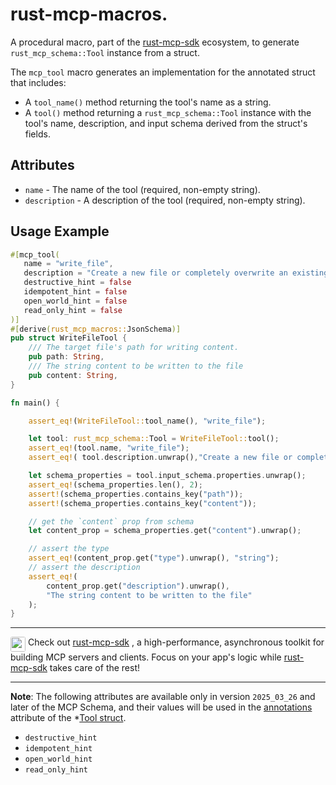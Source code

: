 # rust-mcp-macros.

A procedural macro, part of the [rust-mcp-sdk](https://github.com/rust-mcp-stack/rust-mcp-sdk) ecosystem, to generate `rust_mcp_schema::Tool` instance from a struct.

The `mcp_tool` macro generates an implementation for the annotated struct that includes:

- A `tool_name()` method returning the tool's name as a string.
- A `tool()` method returning a `rust_mcp_schema::Tool` instance with the tool's name,
  description, and input schema derived from the struct's fields.

## Attributes

- `name` - The name of the tool (required, non-empty string).
- `description` - A description of the tool (required, non-empty string).

## Usage Example

```rust
#[mcp_tool(
   name = "write_file",
   description = "Create a new file or completely overwrite an existing file with new content."
   destructive_hint = false
   idempotent_hint = false
   open_world_hint = false
   read_only_hint = false
)]
#[derive(rust_mcp_macros::JsonSchema)]
pub struct WriteFileTool {
    /// The target file's path for writing content.
    pub path: String,
    /// The string content to be written to the file
    pub content: String,
}

fn main() {

    assert_eq!(WriteFileTool::tool_name(), "write_file");

    let tool: rust_mcp_schema::Tool = WriteFileTool::tool();
    assert_eq!(tool.name, "write_file");
    assert_eq!( tool.description.unwrap(),"Create a new file or completely overwrite an existing file with new content.");

    let schema_properties = tool.input_schema.properties.unwrap();
    assert_eq!(schema_properties.len(), 2);
    assert!(schema_properties.contains_key("path"));
    assert!(schema_properties.contains_key("content"));

    // get the `content` prop from schema
    let content_prop = schema_properties.get("content").unwrap();

    // assert the type
    assert_eq!(content_prop.get("type").unwrap(), "string");
    // assert the description
    assert_eq!(
        content_prop.get("description").unwrap(),
        "The string content to be written to the file"
    );
}

```

---

<img align="top" src="assets/rust-mcp-stack-icon.png" width="24" style="border-radius:0.2rem;"> Check out [rust-mcp-sdk](https://github.com/rust-mcp-stack/rust-mcp-sdk) , a high-performance, asynchronous toolkit for building MCP servers and clients. Focus on your app's logic while [rust-mcp-sdk](https://github.com/rust-mcp-stack/rust-mcp-sdk) takes care of the rest!

---


**Note**: The following attributes are available only in version `2025_03_26` and later of the MCP Schema, and their values will be used in the [annotations](https://github.com/rust-mcp-stack/rust-mcp-schema/blob/main/src/generated_schema/2025_03_26/mcp_schema.rs#L5557) attribute of the *[Tool struct](https://github.com/rust-mcp-stack/rust-mcp-schema/blob/main/src/generated_schema/2025_03_26/mcp_schema.rs#L5554-L5566).

- `destructive_hint`
- `idempotent_hint`
- `open_world_hint`
- `read_only_hint`
